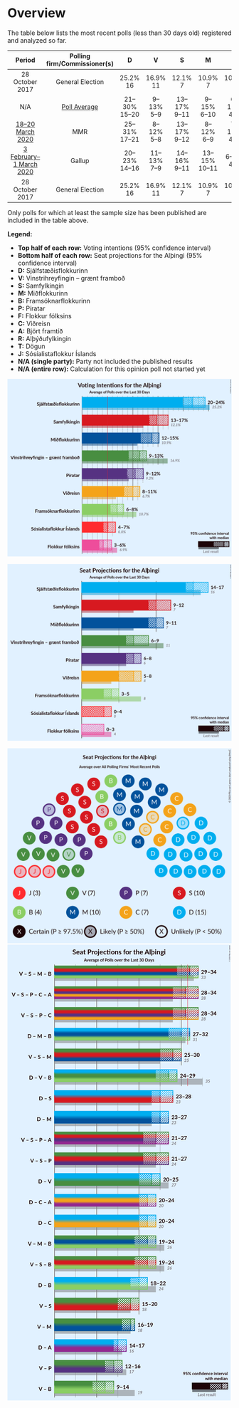 # Overview

The table below lists the most recent polls (less than 30 days old) registered and analyzed so far.

| Period     | Polling firm/Commissioner(s) | D | V | S | M | B | P | F | C | A | R | T | J |
|:----------:|:----------------------------:|:--:|:--:|:--:|:--:|:--:|:--:|:--:|:--:|:--:|:--:|:--:|:--:|
| 28 October 2017 | General Election | 25.2% <br> 16 | 16.9% <br> 11 | 12.1% <br> 7 | 10.9% <br> 7 | 10.7% <br> 8 | 9.2% <br> 6 | 6.9% <br> 4 | 6.7% <br> 4 | 1.2% <br> 0 | 0.2% <br> 0 | 0.1% <br> 0 | 0.0% <br> 0 |
| N/A | [Poll Average](average.html) | 21–30% <br> 15–20 | 9–13% <br> 5–9 | 13–17% <br> 9–11 | 9–15% <br> 6–10 | 6–10% <br> 4–6 | 9–12% <br> 6–8 | 3–5% <br> 0 | 8–12% <br> 5–8 | N/A <br> N/A | N/A <br> N/A | N/A <br> N/A | 4–6% <br> 0–4 |
| [18–20 March 2020](2020-03-20-MMR.html) | MMR | 25–31% <br> 17–21 | 8–12% <br> 5–8 | 13–17% <br> 9–12 | 8–12% <br> 6–9 | 7–10% <br> 4–6 | 9–12% <br> 6–8 | 3–5% <br> 0–3 | 8–12% <br> 5–8 | N/A <br> N/A | N/A <br> N/A | N/A <br> N/A | 4–6% <br> 0–4 |
| [3 February–1 March 2020](2020-03-01-Gallup.html) | Gallup | 20–23% <br> 14–16 | 11–13% <br> 7–9 | 14–16% <br> 9–11 | 13–15% <br> 10–11 | 6–8% <br> 4–5 | 10–11% <br> 6–8 | 3–5% <br> 0 | 9–11% <br> 6–8 | N/A <br> N/A | N/A <br> N/A | N/A <br> N/A | 4–6% <br> 0–3 |
| 28 October 2017 | General Election | 25.2% <br> 16 | 16.9% <br> 11 | 12.1% <br> 7 | 10.9% <br> 7 | 10.7% <br> 8 | 9.2% <br> 6 | 6.9% <br> 4 | 6.7% <br> 4 | 1.2% <br> 0 | 0.2% <br> 0 | 0.1% <br> 0 | 0.0% <br> 0 |

Only polls for which at least the sample size has been published are included in the table above.

**Legend:**
+ **Top half of each row:** Voting intentions (95% confidence interval)
+ **Bottom half of each row:** Seat projections for the Alþingi (95% confidence interval)
+ **D:** Sjálfstæðisflokkurinn
+ **V:** Vinstrihreyfingin – grænt framboð
+ **S:** Samfylkingin
+ **M:** Miðflokkurinn
+ **B:** Framsóknarflokkurinn
+ **P:** Píratar
+ **F:** Flokkur fólksins
+ **C:** Viðreisn
+ **A:** Björt framtíð
+ **R:** Alþýðufylkingin
+ **T:** Dögun
+ **J:** Sósíalistaflokkur Íslands
+ **N/A (single party):** Party not included the published results
+ **N/A (entire row):** Calculation for this opinion poll not started yet


![Graph with voting intentions not yet produced](average.png "Voting Intentions")

![Graph with seats not yet produced](average-seats.png "Seats")

![Graph with seating plan not yet produced](average-seating-plan.png "Seating Plan")
![Graph with coalitions seats not yet produced](average-coalitions-seats.png "Coalitions Seats")

